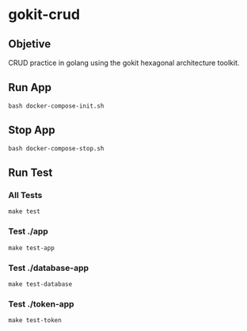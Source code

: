 # gokit-crud

## Objetive
CRUD practice in golang using the gokit hexagonal architecture toolkit.

## Run App
```bash docker-compose-init.sh```

## Stop App
```bash docker-compose-stop.sh```

## Run Test
### All Tests
```make test```

### Test ./app
```make test-app```

### Test ./database-app
```make test-database```

### Test ./token-app
```make test-token```
